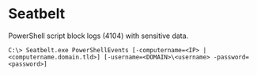# Seatbelt

PowerShell script block logs (4104) with sensitive data.

```
C:\> Seatbelt.exe PowerShellEvents [-computername=<IP> | <computername.domain.tld>] [-username=<DOMAIN>\<username> -password=<password>]
```